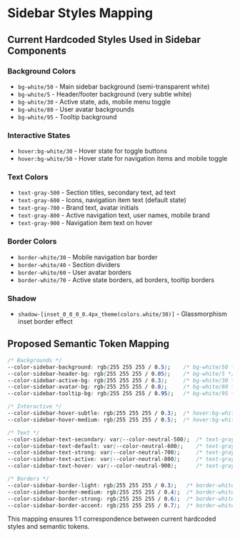 # Sidebar Styles Mapping

## Current Hardcoded Styles Used in Sidebar Components

### Background Colors
- `bg-white/50` - Main sidebar background (semi-transparent white)
- `bg-white/5` - Header/footer background (very subtle white)
- `bg-white/30` - Active state, ads, mobile menu toggle
- `bg-white/80` - User avatar backgrounds
- `bg-white/95` - Tooltip background

### Interactive States  
- `hover:bg-white/30` - Hover state for toggle buttons
- `hover:bg-white/50` - Hover state for navigation items and mobile toggle

### Text Colors
- `text-gray-500` - Section titles, secondary text, ad text
- `text-gray-600` - Icons, navigation item text (default state)  
- `text-gray-700` - Brand text, avatar initials
- `text-gray-800` - Active navigation text, user names, mobile brand
- `text-gray-900` - Navigation item text on hover

### Border Colors
- `border-white/30` - Mobile navigation bar border
- `border-white/40` - Section dividers
- `border-white/60` - User avatar borders  
- `border-white/70` - Active state borders, ad borders, tooltip borders

### Shadow
- `shadow-[inset_0_0_0_0.4px_theme(colors.white/30)]` - Glassmorphism inset border effect

## Proposed Semantic Token Mapping

```css
/* Backgrounds */
--color-sidebar-background: rgb(255 255 255 / 0.5);    /* bg-white/50 */
--color-sidebar-header-bg: rgb(255 255 255 / 0.05);    /* bg-white/5 */
--color-sidebar-active-bg: rgb(255 255 255 / 0.3);     /* bg-white/30 */
--color-sidebar-avatar-bg: rgb(255 255 255 / 0.8);     /* bg-white/80 */
--color-sidebar-tooltip-bg: rgb(255 255 255 / 0.95);   /* bg-white/95 */

/* Interactive */
--color-sidebar-hover-subtle: rgb(255 255 255 / 0.3);  /* hover:bg-white/30 */
--color-sidebar-hover-medium: rgb(255 255 255 / 0.5);  /* hover:bg-white/50 */

/* Text */
--color-sidebar-text-secondary: var(--color-neutral-500);  /* text-gray-500 */
--color-sidebar-text-default: var(--color-neutral-600);    /* text-gray-600 */  
--color-sidebar-text-strong: var(--color-neutral-700);     /* text-gray-700 */
--color-sidebar-text-active: var(--color-neutral-800);     /* text-gray-800 */
--color-sidebar-text-hover: var(--color-neutral-900);      /* text-gray-900 */

/* Borders */
--color-sidebar-border-light: rgb(255 255 255 / 0.3);   /* border-white/30 */
--color-sidebar-border-medium: rgb(255 255 255 / 0.4);  /* border-white/40 */
--color-sidebar-border-strong: rgb(255 255 255 / 0.6);  /* border-white/60 */
--color-sidebar-border-accent: rgb(255 255 255 / 0.7);  /* border-white/70 */
```

This mapping ensures 1:1 correspondence between current hardcoded styles and semantic tokens.